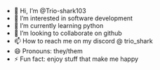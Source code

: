 - 👋 Hi, I’m @Trio-shark103
- 👀 I’m interested in software development
- 🌱 I’m currently learning python
- 💞️ I’m looking to collaborate on github
- 📫 How to reach me on my discord @ trio_shark
- 😄 Pronouns: they/them
- ⚡ Fun fact: enjoy stuff that make me happy

<!---
Trio-shark103/Trio-shark103 is a ✨ special ✨ repository because its `README.md` (this file) appears on your GitHub profile.
You can click the Preview link to take a look at your changes.
--->
